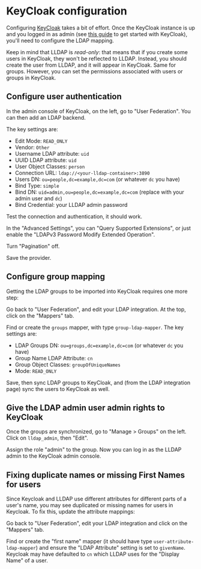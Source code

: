 # KeyCloak configuration

Configuring [KeyCloak](https://www.keycloak.org) takes a bit of effort. Once
the KeyCloak instance is up and you logged in as admin (see [this
guide](https://www.keycloak.org/getting-started/getting-started-docker) to get
started with KeyCloak), you'll need to configure the LDAP mapping.

Keep in mind that LLDAP is _read-only_: that means that if you create some
users in KeyCloak, they won't be reflected to LLDAP. Instead, you should create
the user from LLDAP, and it will appear in KeyCloak. Same for groups. However,
you can set the permissions associated with users or groups in KeyCloak.

## Configure user authentication

In the admin console of KeyCloak, on the left, go to "User Federation". You can
then add an LDAP backend.

The key settings are:

 - Edit Mode: `READ_ONLY`
 - Vendor: `Other`
 - Username LDAP attribute: `uid`
 - UUID LDAP attribute: `uid`
 - User Object Classes: `person`
 - Connection URL: `ldap://<your-lldap-container>:3890`
 - Users DN: `ou=people,dc=example,dc=com` (or whatever `dc` you have)
 - Bind Type: `simple`
 - Bind DN: `uid=admin,ou=people,dc=example,dc=com` (replace with your admin user and `dc`)
 - Bind Credential: your LLDAP admin password

Test the connection and authentication, it should work.

In the "Advanced Settings", you can "Query Supported Extensions", or just
enable the "LDAPv3 Password Modify Extended Operation".

Turn "Pagination" off.

Save the provider.

## Configure group mapping

Getting the LDAP groups to be imported into KeyCloak requires one more step:

Go back to "User Federation", and edit your LDAP integration. At the top, click
on the "Mappers" tab.

Find or create the `groups` mapper, with type `group-ldap-mapper`. The key
settings are:

  - LDAP Groups DN: `ou=groups,dc=example,dc=com` (or whatever `dc` you have)
  - Group Name LDAP Attribute: `cn`
  - Group Object Classes: `groupOfUniqueNames`
  - Mode: `READ_ONLY`

Save, then sync LDAP groups to KeyCloak, and (from the LDAP integration page)
sync the users to KeyCloak as well.

## Give the LDAP admin user admin rights to KeyCloak

Once the groups are synchronized, go to "Manage > Groups" on the left. Click on
`lldap_admin`, then "Edit".

Assign the role "admin" to the group. Now you can log in as the LLDAP admin to
the KeyCloak admin console.

## Fixing duplicate names or missing First Names for users

Since Keycloak and LLDAP use different attributes for different parts of a user's name, you may see duplicated or missing names for users in Keycloak. To fix this, update the attribute mappings:

Go back to "User Federation", edit your LDAP integration and click on the "Mappers" tab.

Find or create the "first name" mapper (it should have type `user-attribute-ldap-mapper`) and ensure the "LDAP Attribute" setting is set to `givenName`. Keycloak may have defaulted to `cn` which LLDAP uses for the "Display Name" of a user.
